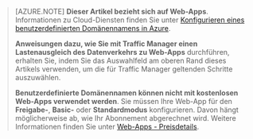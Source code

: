 > [AZURE.NOTE] **Dieser Artikel bezieht sich auf Web-Apps**. Informationen zu Cloud-Diensten finden Sie unter <a href="/develop/net/common-tasks/custom-dns/">Konfigurieren eines benutzerdefinierten Domänennamens in Azure</a>.
>
> **Anweisungen dazu, wie Sie mit Traffic Manager einen Lastenausgleich des Datenverkehrs zu Web-Apps** durchführen, erhalten Sie, indem Sie das Auswahlfeld am oberen Rand dieses Artikels verwenden, um die für Traffic Manager geltenden Schritte auszuwählen.
>
> **Benutzerdefinierte Domänennamen können nicht mit kostenlosen Web-Apps verwendet werden**. Sie müssen Ihre Web-App für den **Freigabe-**, **Basic-** oder **Standardmodus** konfigurieren. Davon hängt möglicherweise ab, wie Ihr Abonnement abgerechnet wird. Weitere Informationen finden Sie unter <a href="/pricing/details/web-sites/">Web-Apps - Preisdetails</a>.<!--HONumber=52--> 
